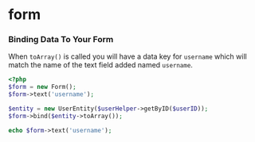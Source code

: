 form
====

### Binding Data To Your Form

When ``toArray()`` is called you will have a data key for ``username`` which will match the name of the text field added named ``username``.

``` php
<?php
$form = new Form();
$form->text('username');

$entity = new UserEntity($userHelper->getByID($userID));
$form->bind($entity->toArray());

echo $form->text('username');
```
